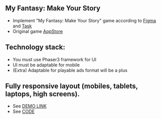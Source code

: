 ## My Fantasy: Make Your Story
- Implement "My Fantasy: Make Your Story" game according to [Figma](https://www.figma.com/file/yDojHDNdQde7hqAFBEdxEa/playable-ads_for-TZ?node-id=282%3A1167) and [Task](https://docs.google.com/document/d/1QWjj0WvAkb-Ln1sNmAHZGCQeia26qBwt3gr6HL4vkvE/edit#heading=h.9r1l6cr9aw7e) 
- Original game [AppStore](https://apps.apple.com/us/app/id1491717191)

## Technology stack:
- You must use ​Phaser3 framework​ for UI
- UI must be adaptable for mobile	
- (Extra) Adaptable for playable ads format will be a plus 

## Fully responsive layout (mobiles, tablets, laptops, high screens).
- See [DEMO LINK](https://yegorkochetkov.github.io/test-task-phaser3)
- See [CODE](https://github.com/YegorKochetkov/test-task-phaser3)
